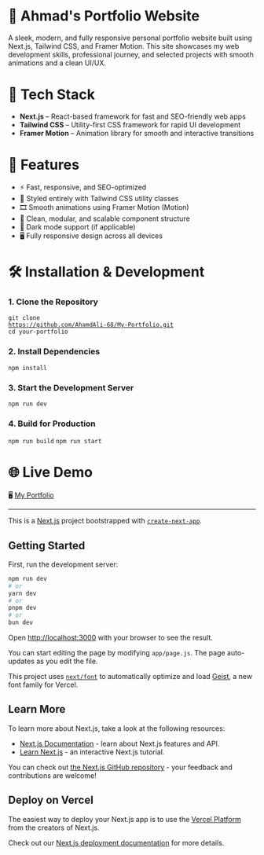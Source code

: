 <h1>💼 Ahmad's Portfolio Website</h1>

<p>A sleek, modern, and fully responsive personal portfolio website built using Next.js, Tailwind CSS, and Framer Motion. This site showcases my web development skills, professional journey, and selected projects with smooth animations and a clean UI/UX.</p>

<h1>🚀 Tech Stack</h1>

<ul>
  <li><strong>Next.js</strong> – React-based framework for fast and SEO-friendly web apps</li>
  <li><strong>Tailwind CSS</strong> – Utility-first CSS framework for rapid UI development</li>
  <li><strong>Framer Motion</strong> – Animation library for smooth and interactive transitions</li>
</ul>

<h1>🎯 Features</h1>

<ul>
  <li>⚡ Fast, responsive, and SEO-optimized</li>
  <li>🎨 Styled entirely with Tailwind CSS utility classes</li>
  <li>🎞️ Smooth animations using Framer Motion (Motion)</li>
  <li>🧩 Clean, modular, and scalable component structure</li>
  <li>🌙 Dark mode support (if applicable)</li>
  <li>🖥️ Fully responsive design across all devices</li>
</ul>

<h1>🛠️ Installation & Development</h1>

<h3>1. Clone the Repository</h3>

<code>git clone <a href="https://github.com/AhmadAli-68/My-Portfolio.git" target="_blank">https://github.com/AhamdAli-68/My-Portfolio.git</a></code>
<br>
<code>cd your-portfolio</code>

<h3>2. Install Dependencies</h3>

<code>npm install</code>

<h3>3. Start the Development Server</h3>

<code>npm run dev</code>

<h3>4. Build for Production</h3>

<code>npm run build</code>
<code>npm run start</code>

<h1>🌐 Live Demo</h1>

🖥️ <a href="https://dev-ahmad-ali.vercel.app/" target="_blank">My Portfolio</a>

<hr>

This is a [Next.js](https://nextjs.org) project bootstrapped with [`create-next-app`](https://github.com/vercel/next.js/tree/canary/packages/create-next-app).

## Getting Started

First, run the development server:

```bash
npm run dev
# or
yarn dev
# or
pnpm dev
# or
bun dev
```

Open [http://localhost:3000](http://localhost:3000) with your browser to see the result.

You can start editing the page by modifying `app/page.js`. The page auto-updates as you edit the file.

This project uses [`next/font`](https://nextjs.org/docs/app/building-your-application/optimizing/fonts) to automatically optimize and load [Geist](https://vercel.com/font), a new font family for Vercel.

## Learn More

To learn more about Next.js, take a look at the following resources:

- [Next.js Documentation](https://nextjs.org/docs) - learn about Next.js features and API.
- [Learn Next.js](https://nextjs.org/learn) - an interactive Next.js tutorial.

You can check out [the Next.js GitHub repository](https://github.com/vercel/next.js) - your feedback and contributions are welcome!

## Deploy on Vercel

The easiest way to deploy your Next.js app is to use the [Vercel Platform](https://vercel.com/new?utm_medium=default-template&filter=next.js&utm_source=create-next-app&utm_campaign=create-next-app-readme) from the creators of Next.js.

Check out our [Next.js deployment documentation](https://nextjs.org/docs/app/building-your-application/deploying) for more details.
